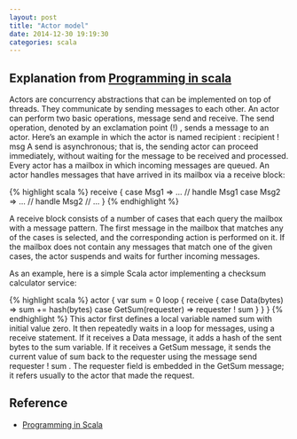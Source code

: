 ```yaml
---
layout: post
title: "Actor model"
date: 2014-12-30 19:19:30
categories: scala
---
```


Explanation from [Programming in scala][pro-in-scala]
---
Actors are concurrency abstractions that can be implemented on top of
threads. They communicate by sending messages to each other. An actor can
perform two basic operations, message send and receive. The send operation,
denoted by an exclamation point (!) , sends a message to an actor. Here’s an
example in which the actor is named recipient :
recipient ! msg
A send is asynchronous; that is, the sending actor can proceed immediately,
without waiting for the message to be received and processed. Every actor
has a mailbox in which incoming messages are queued. An actor handles
messages that have arrived in its mailbox via a receive block:

{% highlight scala %}
receive {
  case Msg1 => ... // handle Msg1
  case Msg2 => ... // handle Msg2
  // ...
}
{% endhighlight %}

A receive block consists of a number of cases that each query the mailbox
with a message pattern. The first message in the mailbox that matches any of
the cases is selected, and the corresponding action is performed on it. If the
mailbox does not contain any messages that match one of the given cases,
the actor suspends and waits for further incoming messages.

As an example, here is a simple Scala actor implementing a checksum
calculator service:

{% highlight scala %}
actor {
  var sum = 0
  loop {
    receive {
      case Data(bytes)
      => sum += hash(bytes)
      case GetSum(requester) => requester ! sum
    }
  }
}
{% endhighlight %}
This actor first defines a local variable named sum with initial value zero. It
then repeatedly waits in a loop for messages, using a receive statement. If it
receives a Data message, it adds a hash of the sent bytes to the sum variable.
If it receives a GetSum message, it sends the current value of sum back to the
requester using the message send requester ! sum . The requester field
is embedded in the GetSum message; it refers usually to the actor that made
the request.

Reference
---
* [Programming in Scala][pro-in-scala]

[pro-in-scala]:      http://www.r-5.org/files/books/computers/Martin_Odersky_Lex_Spoon_Bill_Venners-Programming_in_Scala-EN.pdf
